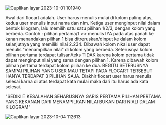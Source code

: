 ![Cuplikan layar 2023-10-01 101940](https://github.com/ataniasinulingga/ATANIASINULINGGA/assets/146601014/007db346-b0a1-443b-b728-a59807c83ee8)


Awal dari flocart adalah. User harus menulis mulai di kolom paling atas, kedua user menulis input nama dan nim.
Ketiga user menginput nilai dalam bentuk kilogram, lalu memilih satu satu pilihan 1/2/3, dengan kolom yang berbeda.
Contoh : pilihan pertama/1 >> menulis IYA pada atas panah ke kanan menandakan pilihan 1 bisa ditreruskan/dinput ke dalam kolom selanjutnya yang memiliki nilai 2.234.
Dibawah kolom nikai user dapat menulis "menampilkan nilai" di kolom yang berbeda.
Seterusnya kolom pilihan pertama terdapat tulisan/teks TIDAK karena kolom pertama tidak dapat menginput nilai yang sama dengan pilihan 1.
Karena dibawah kolom pilihan pertama terdapat kolom pilihan ke dua.
BEGITU SETERUSNYA SAMPAI PILIHAN YANG USER MAU TETAPI PADA FLOCART TERSEBUT HANYA TERDAPAT 3 PILIHAN  SAJA.
Diakhir flocart user harus menulis selesai karna di atas terdapat kata mulai maka dari itu harus ada kata selesai.

"SEDIKIIT KESALAHAN SEHARUSNYA GARIS PERTAMA PILIHAN PERTAMA  YANG KEKANAN DARI MENAMPILKAN NILAI BUKAN DARI NIALI DALAM KILOGRAM"


![Cuplikan layar 2023-10-04 112613](https://github.com/ataniasinulingga/ATANIASINULINGGA/assets/146601014/91acd3d7-05c7-473e-ac68-d845d61aa3de)

